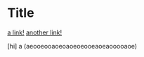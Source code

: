 # Title

[a link!](https://something.com)
[another link!](some-page.html)

[hi] a (aeooeooaoeoaoeoeooeaoeaooooaoe)
